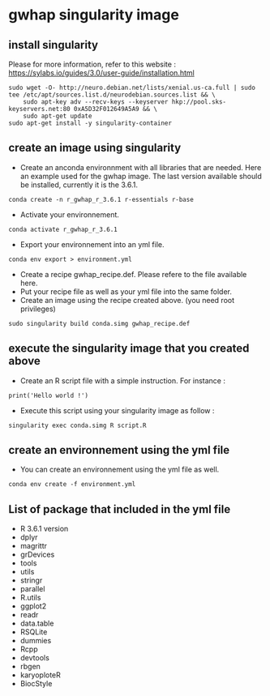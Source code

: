 # gwhap singularity image

## install singularity
Please for more information, refer to this website : https://sylabs.io/guides/3.0/user-guide/installation.html

```
sudo wget -O- http://neuro.debian.net/lists/xenial.us-ca.full | sudo tee /etc/apt/sources.list.d/neurodebian.sources.list && \
    sudo apt-key adv --recv-keys --keyserver hkp://pool.sks-keyservers.net:80 0xA5D32F012649A5A9 && \
    sudo apt-get update
sudo apt-get install -y singularity-container
```


## create an image using singularity
- Create an anconda environnment with all libraries that are needed. Here an example used for the gwhap image. The last version available should be installed, currently it is the 3.6.1. 

```
conda create -n r_gwhap_r_3.6.1 r-essentials r-base
```


- Activate your environnement.
```
conda activate r_gwhap_r_3.6.1
```

- Export your environnement into an yml file.
```
conda env export > environment.yml
```


- Create a recipe gwhap_recipe.def. Please refere to the file available here.
- Put your recipe file as well as your yml file into the same folder.
- Create an image using the recipe created above. (you need root privileges)
```
sudo singularity build conda.simg gwhap_recipe.def
```

## execute the singularity image that you created above
- Create an R script file with a simple instruction. For instance : 
```
print('Hello world !')
```

- Execute this script using your singularity image as follow :
```
singularity exec conda.simg R script.R
```

## create an environnement using the yml file
- You can create an environnement using the yml file as well.
```
conda env create -f environment.yml
```	

## List of package that included in the yml file

- R 3.6.1 version
- dplyr
- magrittr
- grDevices
- tools
- utils
- stringr
- parallel
- R.utils
- ggplot2
- readr
- data.table
- RSQLite
- dummies
- Rcpp
- devtools
- rbgen
- karyoploteR
- BiocStyle
